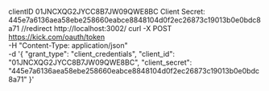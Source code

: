 clientID 01JNCXQG2JYCC8B7JW09QWE8BC
Client Secret: 445e7a6136aea58ebe258660eabce8848104d0f2ec26873c19013b0e0bdc8a71
//redirect http://localhost:3002/
curl -X POST https://kick.com/oauth/token \
  -H "Content-Type: application/json" \
  -d '{
    "grant_type": "client_credentials",
    "client_id": "01JNCXQG2JYCC8B7JW09QWE8BC",
    "client_secret": "445e7a6136aea58ebe258660eabce8848104d0f2ec26873c19013b0e0bdc8a71"
  }'